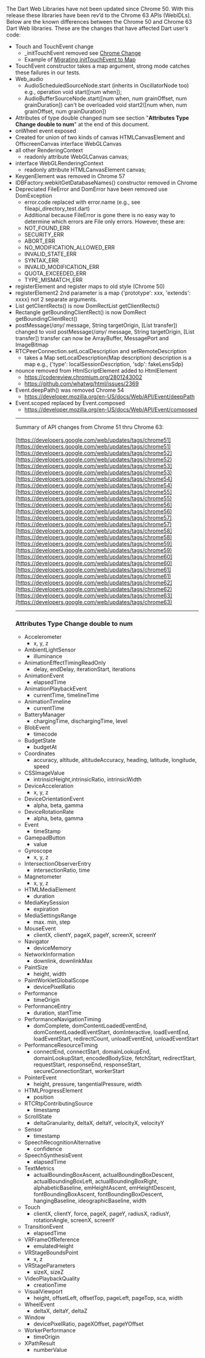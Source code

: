The Dart Web Libraries have not been updated since Chrome 50.  With this release these libraries have been rev’d to the Chrome 63 APIs (WebIDLs).  Below are the known differences between the Chrome 50 and Chrome 63 Dart Web libraries.  These are the changes that have affected Dart user’s code:

* Touch and TouchEvent change
    - _initTouchEvent removed see [Chrome Change](https://www.chromestatus.com/features/4923255479599104)
    - Example of [Migrating initTouchEvent to Map](https://developers.google.com/web/updates/2016/09/chrome-54-deprecations#use_of_inittouchevent_is_removed)
* TouchEvent constructor takes a map argument, strong mode catches these failures in our tests.
* Web_audio
    - AudioScheduledSourceNode.start (inherits in OscillatorNode too) e.g., operation void start([num when]);
    - AudioBufferSourceNode.start([num when, num grainOffset, num grainDuration]) can't be overloaded void start2([num when, num grainOffset, num grainDuration])
* Attributes of type double changed num see section "**Attributes Type Change double to num**" at the end of this document.
* onWheel event exposed
* Created for union of two kinds of canvas HTMLCanvasElement and OffscreenCanvas interface WebGLCanvas
* all other RenderingContext
    - readonly attribute WebGLCanvas canvas;
* interface WebGLRenderingContext
    - readonly attribute HTMLCanvasElement canvas;
* KeygenElement was removed in Chrome 57
* IDBFactory.webkitGetDatabaseNames() constructor removed in Chrome
* Depreciated FileError and DomError have been removed use DomException
    - error.code replaced with error.name  (e.g., see fileapi_directory_test.dart)
    - Additional because FileError is gone there is no easy way to determine which errors are File only errors.  However, these are:
    - NOT_FOUND_ERR
    - SECURITY_ERR
    - ABORT_ERR
    - NO_MODIFICATION_ALLOWED_ERR
    - INVALID_STATE_ERR
    - SYNTAX_ERR
    - INVALID_MODIFICATION_ERR
    - QUOTA_EXCEEDED_ERR
    - TYPE_MISMATCH_ERR
* registerElement and register maps to old style (Chrome 50)
* registerElement2 2nd parameter is a map {'prototype': xxx, 'extends': xxxx} not 2 separate arguments.
* List<Rectangle> getClientRects() is now DomRectList getClientRects()
* Rectangle getBoundingClientRect() is now DomRect getBoundingClientRect()
* postMessage(/*any*/ message, String targetOrigin, [List<MessagePort> transfer]) changed to void postMessage(/*any*/ message, String targetOrigin, [List<Object> transfer]) transfer can now be ArrayBuffer, MessagePort and ImageBitmap
* RTCPeerConnection.setLocalDescription and setRemoteDescription
    - takes a Map setLocalDescription(Map description) description is a map e.g.,  {'type': localSessionDescription, 'sdp': fakeLensSdp}
* nounce removed from HtmlScriptElement added to HtmlElement
    - https://codereview.chromium.org/2801243002
    - https://github.com/whatwg/html/issues/2369
* Event.deepPath() was removed Chrome 54
    - https://developer.mozilla.org/en-US/docs/Web/API/Event/deepPath
* Event.scoped replaced by Event.composed
    - https://developer.mozilla.org/en-US/docs/Web/API/Event/composed

***
Summary of API changes from Chrome 51 thru Chrome 63:
<br><br>
[https://developers.google.com/web/updates/tags/chrome51](https://developers.google.com/web/updates/tags/chrome51)
<br>
[https://developers.google.com/web/updates/tags/chrome52](https://developers.google.com/web/updates/tags/chrome52)
<br>
[https://developers.google.com/web/updates/tags/chrome53](https://developers.google.com/web/updates/tags/chrome53)
<br>
[https://developers.google.com/web/updates/tags/chrome54](https://developers.google.com/web/updates/tags/chrome54)
<br>
[https://developers.google.com/web/updates/tags/chrome55](https://developers.google.com/web/updates/tags/chrome55)
<br>
[https://developers.google.com/web/updates/tags/chrome56](https://developers.google.com/web/updates/tags/chrome56)
<br>
[https://developers.google.com/web/updates/tags/chrome57](https://developers.google.com/web/updates/tags/chrome57)
<br>
[https://developers.google.com/web/updates/tags/chrome58](https://developers.google.com/web/updates/tags/chrome58)
<br>
[https://developers.google.com/web/updates/tags/chrome59](https://developers.google.com/web/updates/tags/chrome59)
<br>
[https://developers.google.com/web/updates/tags/chrome60](https://developers.google.com/web/updates/tags/chrome60)
<br>
[https://developers.google.com/web/updates/tags/chrome61](https://developers.google.com/web/updates/tags/chrome61)
<br>
[https://developers.google.com/web/updates/tags/chrome62](https://developers.google.com/web/updates/tags/chrome62)
<br>
[https://developers.google.com/web/updates/tags/chrome63](https://developers.google.com/web/updates/tags/chrome63)
<br>

***
### Attributes Type Change double to num
* Accelerometer
    - x, y, z
* AmbientLightSensor
    - illuminance
* AnimationEffectTimingReadOnly
    - delay, endDelay, iterationStart, iterations
* AnimationEvent
    - elapsedTime
* AnimationPlaybackEvent
    - currentTime, timelineTime
* AnimationTimeline
    - currentTime
* BatteryManager
    - chargingTime, dischargingTime, level
* BlobEvent
    - timecode
* BudgetState
    - budgetAt
* Coordinates
    - accuracy, altitude, altitudeAccuracy, heading, latitude, longitude, speed
* CSSImageValue
    - intrinsicHeight,intrinsicRatio, intrinsicWidth
* DeviceAcceleration
    - x, y, z
* DeviceOrientationEvent
    - alpha, beta, gamma
* DeviceRotationRate
    - alpha, beta, gamma
* Event
    - timeStamp
* GamepadButton
    - value
* Gyroscope
    - x, y, z
* IntersectionObserverEntry
    - intersectionRatio, time
* Magnetometer
    - x, y, z
* HTMLMediaElement
    - duration
* MediaKeySession
    - expiration
* MediaSettingsRange
    - max. min, step
* MouseEvent
    - clientX, clientY, pageX, pageY, screenX, screenY
* Navigator
    - deviceMemory
* NetworkInformation
    - downlink, downlinkMax
* PaintSize
    - height, width
* PaintWorkletGlobalScope
    - devicePixelRatio
* Performance
    - timeOrigin
* PerformanceEntry
    - duration, startTime
* PerformanceNavigationTiming
    - domComplete, domContentLoadedEventEnd, domContentLoadedEventStart, domInteractive, loadEventEnd, loadEventStart, redirectCount, unloadEventEnd, unloadEventStart
* PerformanceResourceTiming
    - connectEnd, connectStart, domainLookupEnd, domainLookupStart, encodedBodySize, fetchStart, redirectStart, requestStart, responseEnd, responseStart, secureConnectionStart, workerStart
* PointerEvent
    - height, pressure, tangentialPressure, width
* HTMLProgressElement
    - position
* RTCRtpContributingSource
    - timestamp
* ScrollState
    - deltaGranularity, deltaX, deltaY, velocityX, velocityY
* Sensor
    - timestamp
* SpeechRecognitionAlternative
    - confidence
* SpeechSynthesisEvent
    - elapsedTime
* TextMetrics
    - actualBoundingBoxAscent, actualBoundingBoxDescent, actualBoundingBoxLeft, actualBoundingBoxRight, alphabeticBaseline, emHeightAscent, emHeightDescent, fontBoundingBoxAscent, fontBoundingBoxDescent, hangingBaseline, ideographicBaseline, width
* Touch
    - clientX, clientY, force, pageX, pageY, radiusX, radiusY, rotationAngle, screenX, screenY
* TransitionEvent
    - elapsedTime
* VRFrameOfReference
    - emulatedHeight
* VRStageBoundsPoint
    - x, z
* VRStageParameters
    - sizeX, sizeZ
* VideoPlaybackQuality
    - creationTime
* VisualViewport
    - height, offsetLeft, offsetTop, pageLeft, pageTop, sca, width
* WheelEvent
    - deltaX, deltaY, deltaZ
* Window
    - devicePixelRatio, pageXOffset, pageYOffset
* WorkerPerformance
    - timeOrigin
* XPathResult
    - numberValue